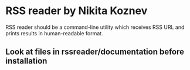 # RSS reader by Nikita Koznev
RSS reader should be a command-line utility which receives RSS URL and prints results in human-readable format.

## Look at files in rssreader/documentation before installation